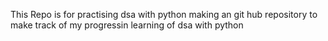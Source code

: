 This Repo is for practising dsa with python making an git hub repository to make track of my progressin learning of dsa with python
